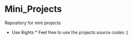 # Mini_Projects
Repository for mini projects

* Use Rights *
Feel free to use the projects source codes :)
